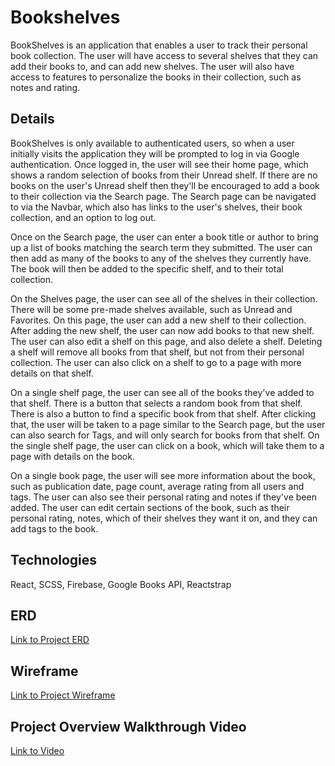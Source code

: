 # Bookshelves

BookShelves is an application that enables a user to track their personal book collection. The user will have access to several shelves that they can add their books to, and can add new shelves. The user will also have access to features to personalize the books in their collection, such as notes and rating.

## Details

BookShelves is only available to authenticated users, so when a user initially visits the application they will be prompted to log in via Google authentication. Once logged in, the user will see their home page, which shows a random selection of books from their Unread shelf. If there are no books on the user's Unread shelf then they'll be encouraged to add a book to their collection via the Search page. The Search page can be navigated to via the Navbar, which also has links to the user's shelves, their book collection, and an option to log out.

Once on the Search page, the user can enter a book title or author to bring up a list of books matching the search term they submitted. The user can then add as many of the books to any of the shelves they currently have. The book will then be added to the specific shelf, and to their total collection.

On the Shelves page, the user can see all of the shelves in their collection. There will be some pre-made shelves available, such as Unread and Favorites. On this page, the user can add a new shelf to their collection. After adding the new shelf, the user can now add books to that new shelf. The user can also edit a shelf on this page, and also delete a shelf. Deleting a shelf will remove all books from that shelf, but not from their personal collection. The user can also click on a shelf to go to a page with more details on that shelf.

On a single shelf page, the user can see all of the books they've added to that shelf. There is a button that selects a random book from that shelf. There is also a button to find a specific book from that shelf. After clicking that, the user will be taken to a page similar to the Search page, but the user can also search for Tags, and will only search for books from that shelf. On the single shelf page, the user can click on a book, which will take them to a page with details on the book.

On a single book page, the user will see more information about the book, such as publication date, page count, average rating from all users and tags. The user can also see their personal rating and notes if they've been added. The user can edit certain sections of the book, such as their personal rating, notes, which of their shelves they want it on, and they can add tags to the book.

## Technologies

React, SCSS, Firebase, Google Books API, Reactstrap

## ERD

[Link to Project ERD](https://lucid.app/lucidchart/invitations/accept/d8fa90af-4b67-4aae-918a-eadbb625df7d)

## Wireframe

[Link to Project Wireframe](https://www.figma.com/file/fVZFs0tEgN59Zjmf5fOPxD/BookShelves?node-id=0%3A1)

## Project Overview Walkthrough Video

[Link to Video](https://www.loom.com/share/4938829bdfdf46e5a33cb86f09b69073)